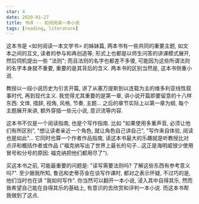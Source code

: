 ```yaml
---
star: 4
date: 2020-01-27
title: 书评 -- 如何阅读一本小说
tags: [reading, literature]
---
```


这本书是 <如何阅读一本文学书> 的姊妹篇, 两本书有一些共同的重要主题, 如文本之间的互文, 读者的参与和再创造等; 形式上也都是以师生问答的讲课模式展开, 然后伺机提出一些 "法则"; 而且法则的名字也都差不多傻, 可能因为这些所谓法则的名字本身就不重要, 重要的是其背后的含义. 两本书的区别当然是, 这本书侧重小说.

教授以一段小说历史为引言开篇, 讲了从塞万提斯到以连载为主的维多利亚线性叙事时代, 再到现代主义. 我觉得尤其重要的是第一章, 讲小说开篇即要留意的十八样东西: 文体, 措辞, 视角, 风格, 节奏, 主题... 之后的章节实际上以第一章为纲, 每个主题展开来讲, 额外穿插一些元小说, 意识流等内容.

这本书不仅是一个阅读指南, 也是个写作指南. 比如 "如果使用多重声音, 必须让他们有所区别", "想让读者亲近一个角色, 就让角色自己讲自己", "写作来自体验, 阅读也是如此"... 它同时也算一个作者作品指南, 读这本书最大的乐趣就是听教授比对 点评和概括作者或作品 ("福克纳写出了世界上最长的句子...这正是海明威很少使用冒号和分号的原因: 福克纳把他们都用尽了").

买这本书之前, 可能最重要的问题是: "读写需要法则吗? 了解这些东西有参考意义吗?". 至少据我所知, 鲁迅和史蒂芬金在谈写作课时, 都对之表示怀疑, 不过巧的是, 他们当时也在讲 "我如何写作". 你当然可以翻开一本小说, 浸入其中自得其乐, 然而我希望自己能在自得其乐的基础上, 有意识的去欣赏和评判一本小说. 而这本书帮我做到了这点.